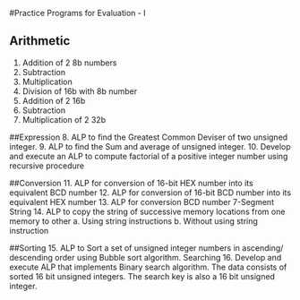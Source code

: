 #Practice Programs for Evaluation - I

## Arithmetic
1. Addition of 2 8b numbers
2. Subtraction
3. Multiplication
4. Division of 16b with 8b number
5. Addition of 2 16b
6. Subtraction
7. Multiplication of 2 32b

##Expression
8. ALP to find the Greatest Common Deviser of two unsigned integer.
9. ALP to find the Sum and average of unsigned integer.
10. Develop and execute an ALP to compute factorial of a positive integer number using recursive procedure

##Conversion
11. ALP for conversion of 16-bit HEX number into its equivalent BCD number 12. ALP for conversion of 16-bit BCD number into its equivalent HEX number 13. ALP for conversion BCD number 7-Segment
String
14. ALP to copy the string of successive memory locations from one memory to other
a. Using string instructions
b. Without using string instruction

##Sorting
15. ALP to Sort a set of unsigned integer numbers in ascending/ descending order using Bubble sort algorithm.
Searching
16. Develop and execute ALP that implements Binary search algorithm. The data consists of sorted 16 bit unsigned integers. The search key is also a 16 bit unsigned integer.